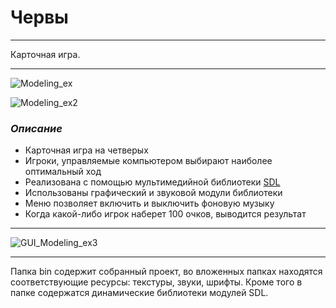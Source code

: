 # **Червы**
*************
Карточная игра.
*********
![Modeling_ex](https://4.downloader.disk.yandex.ru/disk/abbb90c72fb7756deb1d8a530063e4ec9c17a850125cae5c23fcd3c813465730/59a322e5/e4yAmOpUdHfB_SQ08sGywfaidfvmzIb9dS-0FMLv6_LAmQl5xdYJtzk9mZ6200hmtiUGBJXUa-iw1T79dQeVeg%3D%3D?uid=227757636&filename=chMenu.jpg&disposition=inline&hash=&limit=0&content_type=image%2Fjpeg&fsize=175400&hid=df83a9cfc8a90a12698babc24cb9b433&media_type=image&tknv=v2&etag=1e634a5519012b1923597ad87a218927)

![Modeling_ex2](https://1.downloader.disk.yandex.ru/disk/f77c793ffc362c5d4ef1f8a7b541093a947476b415287a782a8c8b7a415fbd84/59a32321/e4yAmOpUdHfB_SQ08sGywYcFP7g8QjSWkg3Ey8BdqxbqnZx19xy_5HZAkvyJY8FWKjSAOK0bYHh8qXgkDfPcZQ%3D%3D?uid=227757636&filename=chGP.jpg&disposition=inline&hash=&limit=0&content_type=image%2Fjpeg&fsize=329905&hid=33f297be2b02e7deb9750b5d17f7845c&media_type=image&tknv=v2&etag=4d18e8fefe59c3ab3cfad252293a48d9)

### ***Описание***

* Карточная игра на четверых
* Игроки, управляемые компьютером выбирают наиболее оптимальный ход
* Реализована с помощью мультимедийной библиотеки [SDL](http://www.libsdl.org/)
* Использованы графический и звуковой модули библиотеки
* Меню позволяет включить и выключить фоновую музыку
* Когда какой-либо игрок наберет 100 очков, выводится результат

**********

![GUI_Modeling_ex3](https://2.downloader.disk.yandex.ru/disk/95a0a431903add0a68ecdcaa78c4b1e4ed277715628063cd896e141935a3a074/59a32353/e4yAmOpUdHfB_SQ08sGywVD8jWGvMcHmIYwDw1k2U7xR6xn3LwpR8p-05IDonWYRDKryIFZsgzujAN4ZV8EiRQ%3D%3D?uid=227757636&filename=chVict.jpg&disposition=inline&hash=&limit=0&content_type=image%2Fjpeg&fsize=195370&hid=4a9a0381b84fcbf6dcdce98bcd5ff855&media_type=image&tknv=v2&etag=494cf05b13d7acdd0fc38f45bb5f56b6)

*********

Папка bin содержит собранный проект, во вложенных папках находятся соответствующие ресурсы: текстуры, звуки, шрифты.
Кроме того в папке содержатся динамические библиотеки модулей SDL.
